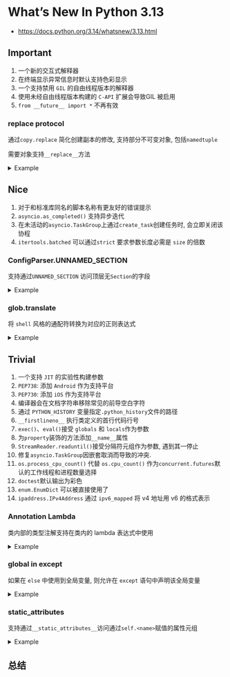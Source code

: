 # What’s New In Python 3.13

- <https://docs.python.org/3.14/whatsnew/3.13.html>

## Important

1. 一个新的交互式解释器
2. 在终端显示异常信息时默认支持色彩显示
3. 一个支持禁用 `GIL` 的自由线程版本的解释器
4. 使用未经自由线程版本构建的 `C-API` 扩展会导致GIL 被启用
5. `from __future__ import *` 不再有效

### replace protocol

通过`copy.replace` 简化创建副本的修改, 支持部分不可变对象, 包括`namedtuple`

需要对象支持`__replace__`方法

<details>
<summary>Example</summary>

```python
from copy import replace
from collections import namedtuple

# 定义一个简单的命名元组
Person = namedtuple('Person', ['name', 'age'])

p1 = Person(name='Alice', age=30)
print('原对象:', p1)

# 使用 copy.replace 创建一个修改了 age 字段的新对象
p2 = replace(p1, age=31)
print('修改后的对象:', p2)
```

</details>

## Nice

1. 对于和标准库同名的脚本名称有更友好的错误提示
2. `asyncio.as_completed()` 支持异步迭代
3. 在未活动的`asyncio.TaskGroup`上通过`create_task`创建任务时, 会立即关闭该协程
4. `itertools.batched` 可以通过`strict` 要求参数长度必需是 `size` 的倍数

### ConfigParser.UNNAMED_SECTION

支持通过`UNNAMED_SECTION` 访问顶层无`Section`的字段

<details>
<summary>Example</summary>

```python
import configparser

config_text = '''
option = value

[Section 2]
another = val
'''

config = configparser.ConfigParser(allow_unnamed_section=True)
config.read_string(config_text)

print(config.get(configparser.UNNAMED_SECTION, 'option'))  
# 'value'
print(config.get('Section 2', 'another')) 
# 'val'
```

</details>

### glob.translate

将 `shell` 风格的通配符转换为对应的正则表达式

<details>
<summary>Example</summary>

```python
import glob
import re

pattern = '**/*.txt'
regex_pattern = glob.translate(pattern, recursive=True)
print(regex_pattern)

re_obj = re.compile(regex_pattern)
print(re_obj.match('foo/bar/baz.txt'))

```

</details>

## Trivial

1. 一个支持 `JIT` 的实验性构建参数
2. `PEP738`: 添加 `Android` 作为支持平台
3. `PEP730`: 添加 `iOS` 作为支持平台
4. 编译器会在文档字符串移除常见的前导空白字符
5. 通过 `PYTHON_HISTORY` 变量指定`.python_history`文件的路径
6. `__firstlineno__` 执行类定义的首行代码行号
7. `exec()`、`eval()`接受 `globals` 和 `locals`作为参数
8. 为`property`装饰的方法添加`__name__`属性
9. `StreamReader.readuntil()`接受分隔符元组作为参数, 遇到其一停止
10. 修复`asyncio.TaskGroup`因嵌套取消而导致的冲突.
11. `os.process_cpu_count()` 代替 `os.cpu_count()` 作为`concurrent.futures`默认的工作线程和进程数量选择
12. `doctest`默认输出为彩色
13. `enum.EnumDict` 可以被直接使用了
14. `ipaddress.IPv4Address` 通过 `ipv6_mapped` 将 v4 地址用 v6 的格式表示

### Annotation Lambda

类内部的类型注解支持在类内的 lambda 表达式中使用

<details>
<summary>Example</summary>

```python
class C[T]:
    type Alias = lambda: T
```

</details>

### global in except

如果在 `else` 中使用到全局变量, 则允许在 `except` 语句中声明该全局变量

<details>
<summary>Example</summary>

```python
x = 0
try:
    1 / 0
except ZeroDivisionError:
    global x
    x = 10  
else:
    print(f'No error, x is {x}')
```

</details>

### __static_attributes__

支持通过`__static_attributes__`访问通过`self.<name>`赋值的属性元组
<details>
<summary>Example</summary>

```python
class MyClass:
    def __init__(self):
        self.a = 1
        self.b = 2
    def set_c(self):
        self.c = 3
print(MyClass.__static_attributes__)
# ('a', 'b', 'c')
```

</details>

## 总结
